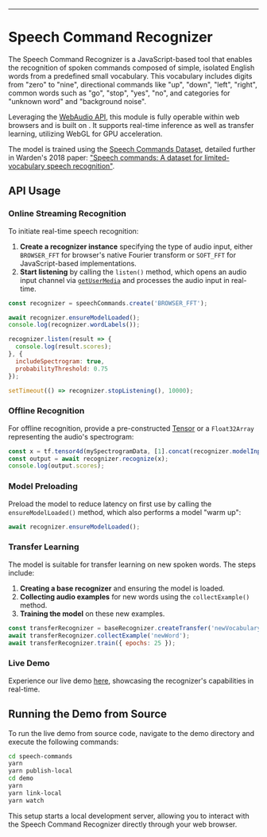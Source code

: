 
---

# Speech Command Recognizer

The Speech Command Recognizer is a JavaScript-based tool that enables the recognition of spoken commands composed of simple, isolated English words from a predefined small vocabulary. This vocabulary includes digits from "zero" to "nine", directional commands like "up", "down", "left", "right", common words such as "go", "stop", "yes", "no", and categories for "unknown word" and "background noise".

Leveraging the [WebAudio API](https://developer.mozilla.org/en-US/docs/Web/API/Web_Audio_API), this module is fully operable within web browsers and is built on [](https://js..org). It supports real-time inference as well as transfer learning, utilizing WebGL for GPU acceleration.

The model is trained using the [ Speech Commands Dataset](https://www..org/datasets/catalog/speech_commands), detailed further in Warden's 2018 paper: ["Speech commands: A dataset for limited-vocabulary speech recognition"](https://arxiv.org/pdf/1804.03209.pdf).

## API Usage

### Online Streaming Recognition

To initiate real-time speech recognition:

1. **Create a recognizer instance** specifying the type of audio input, either `BROWSER_FFT` for browser's native Fourier transform or `SOFT_FFT` for JavaScript-based implementations.
2. **Start listening** by calling the `listen()` method, which opens an audio input channel via [`getUserMedia`](https://developer.mozilla.org/en-US/docs/Web/API/MediaDevices/getUserMedia) and processes the audio input in real-time.

```javascript
const recognizer = speechCommands.create('BROWSER_FFT');

await recognizer.ensureModelLoaded();
console.log(recognizer.wordLabels());

recognizer.listen(result => {
  console.log(result.scores);
}, {
  includeSpectrogram: true,
  probabilityThreshold: 0.75
});

setTimeout(() => recognizer.stopListening(), 10000);
```

### Offline Recognition

For offline recognition, provide a pre-constructed  [Tensor](https://js..org/api/latest/#tensor) or a `Float32Array` representing the audio's spectrogram:

```javascript
const x = tf.tensor4d(mySpectrogramData, [1].concat(recognizer.modelInputShape().slice(1)));
const output = await recognizer.recognize(x);
console.log(output.scores);
```

### Model Preloading

Preload the model to reduce latency on first use by calling the `ensureModelLoaded()` method, which also performs a model "warm up":

```javascript
await recognizer.ensureModelLoaded();
```

### Transfer Learning

The model is suitable for transfer learning on new spoken words. The steps include:

1. **Creating a base recognizer** and ensuring the model is loaded.
2. **Collecting audio examples** for new words using the `collectExample()` method.
3. **Training the model** on these new examples.

```javascript
const transferRecognizer = baseRecognizer.createTransfer('newVocabulary');
await transferRecognizer.collectExample('newWord');
await transferRecognizer.train({ epochs: 25 });
```

### Live Demo

Experience our live demo [here](https://storage.googleapis.com/aresobus-speech-model-test/2019-01-03a/dist/index.html), showcasing the recognizer's capabilities in real-time.

## Running the Demo from Source

To run the live demo from source code, navigate to the demo directory and execute the following commands:

```sh
cd speech-commands
yarn
yarn publish-local
cd demo
yarn
yarn link-local
yarn watch
```

This setup starts a local development server, allowing you to interact with the Speech Command Recognizer directly through your web browser.
